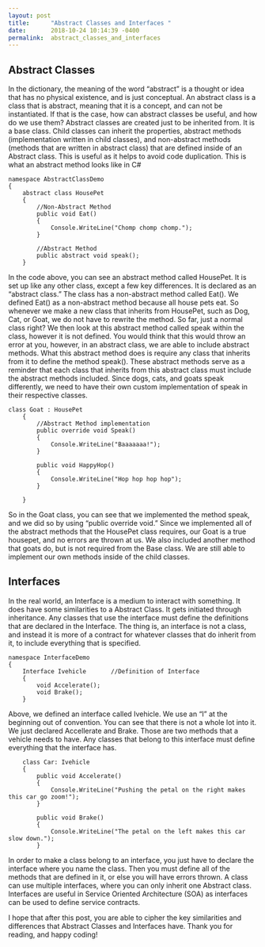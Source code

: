 ```yaml
---
layout: post
title:      "Abstract Classes and Interfaces "
date:       2018-10-24 10:14:39 -0400
permalink:  abstract_classes_and_interfaces
---
```



## Abstract Classes

In the dictionary, the meaning of the word “abstract” is a thought or idea that has no physical existence, and is just conceptual. An abstract class is a class that is abstract, meaning that it is a concept, and can not be instantiated. If that is the case, how can abstract classes be useful, and how do we use them?
Abstract classes are created just to be inherited from. It is a base class. Child classes can inherit the properties, abstract methods (implementation written in child classes), and non-abstract methods (methods that are written in abstract class) that are defined inside of an Abstract class. This is useful as it helps to avoid code duplication. 
This is what an abstract method looks like in C#

```
namespace AbstractClassDemo
{
    abstract class HousePet
    {
        //Non-Abstract Method   
        public void Eat()
        {
            Console.WriteLine("Chomp chomp chomp.");
        }

        //Abstract Method   
        public abstract void speak();
    }
```

In the code above, you can see an abstract method called HousePet. It is set up like any other class, except a few key differences. It is declared as an “abstract class.” The class has a non-abstract method called Eat(). We defined Eat() as a non-abstract method because all house pets eat. So whenever we make a new class that inherits from HousePet, such as Dog, Cat, or Goat, we do not have to rewrite the method. So far, just a normal class right? 
We then look at this abstract method called speak within the class, however it is not defined. You would think that this would throw an error at you, however, in an abstract class, we are able to include abstract methods. What this abstract method does is require any class that inherits from it to define the method speak(). These abstract methods serve as a reminder that each class that inherits from this abstract class must include the abstract methods included. Since dogs, cats, and goats speak differently, we need to have their own custom implementation of speak in their respective classes. 

```
class Goat : HousePet
    {
        //Abstract Method implementation
        public override void Speak()
        {
            Console.WriteLine("Baaaaaaa!");
        }

        public void HappyHop()
        {
            Console.WriteLine("Hop hop hop hop");
        }

    }
```

So in the Goat class, you can see that we implemented the method speak, and we did so by using “public override void.” Since we implemented all of the abstract methods that the HousePet class requires, our Goat is a true housepet, and no errors are thrown at us. We also included another method that goats do, but is not required from the Base class. We are still able to implement our own methods inside of the child classes. 

## Interfaces

In the real world, an Interface is a medium to interact with something. It does have some similarities to a Abstract Class. It gets initiated through inheritance. Any classes that use the interface must define the definitions that are declared in the Interface. The thing is, an interface is not a class, and instead it is more of a contract for whatever classes that do inherit from it, to include everything that is specified. 

```
namespace InterfaceDemo
{
    Interface Ivehicle       //Definition of Interface    
    {
        void Accelerate();
        void Brake();
    }
```

Above, we defined an interface called Ivehicle. We use an “I” at the beginning out of convention. You can see that there is not a whole lot into it. We just declared Accellerate and Brake. Those are two methods that a vehicle needs to have. Any classes that belong to this interface must define everything that the interface has. 

```
    class Car: Ivehicle
    {
        public void Accelerate()
        {
            Console.WriteLine("Pushing the petal on the right makes this car go zoom!");
        }

        public void Brake()
        {
            Console.WriteLine("The petal on the left makes this car slow down.");
        }
```

In order to make a class belong to an interface, you just have to declare the interface where you name the class. Then you must define all of the methods that are defined in it, or else you will have errors thrown. A class can use multiple interfaces, where you can only inherit one Abstract class. 
Interfaces are useful in Service Oriented Architecture (SOA) as interfaces can be used to define service contracts. 

I hope that after this post, you are able to cipher the key similarities and differences that Abstract Classes and Interfaces have. Thank you for reading, and happy coding!



